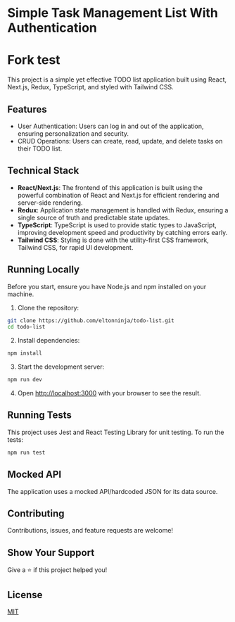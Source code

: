 # Simple Task Management List With Authentication
# Fork test
This project is a simple yet effective TODO list application built using React, Next.js, Redux, TypeScript, and styled with Tailwind CSS. 

## Features

- User Authentication: Users can log in and out of the application, ensuring personalization and security.
- CRUD Operations: Users can create, read, update, and delete tasks on their TODO list. 

## Technical Stack

- **React/Next.js**: The frontend of this application is built using the powerful combination of React and Next.js for efficient rendering and server-side rendering.
- **Redux**: Application state management is handled with Redux, ensuring a single source of truth and predictable state updates.
- **TypeScript**: TypeScript is used to provide static types to JavaScript, improving development speed and productivity by catching errors early.
- **Tailwind CSS**: Styling is done with the utility-first CSS framework, Tailwind CSS, for rapid UI development.

## Running Locally

Before you start, ensure you have Node.js and npm installed on your machine.

1. Clone the repository:

```sh
git clone https://github.com/eltonninja/todo-list.git
cd todo-list
```

2. Install dependencies:

```sh
npm install
```

3. Start the development server:

```sh
npm run dev
```

4. Open [http://localhost:3000](http://localhost:3000) with your browser to see the result.

## Running Tests

This project uses Jest and React Testing Library for unit testing. To run the tests:

```sh
npm run test
```

## Mocked API

The application uses a mocked API/hardcoded JSON for its data source.

## Contributing

Contributions, issues, and feature requests are welcome!

## Show Your Support

Give a ⭐️ if this project helped you!

## License

[MIT](https://choosealicense.com/licenses/mit/)
